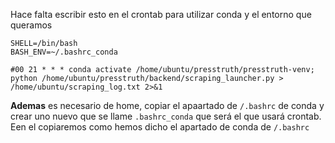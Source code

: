 Hace falta escribir esto en el crontab para utilizar conda y el entorno que queramos

```
SHELL=/bin/bash
BASH_ENV=~/.bashrc_conda

#00 21 * * * conda activate /home/ubuntu/presstruth/presstruth-venv; python /home/ubuntu/presstruth/backend/scraping_launcher.py > /home/ubuntu/scraping_log.txt 2>&1
```

**Ademas** es necesario de home, copiar el apaartado de ```/.bashrc``` de conda y crear uno nuevo que se llame ```.bashrc_conda``` que será el que usará crontab. Een el copiaremos como hemos dicho el apartado de conda de ```/.bashrc```
